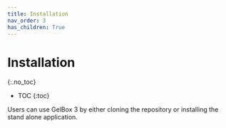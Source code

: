 ```yaml
---
title: Installation
nav_order: 3
has_children: True
---
```


# Installation
{:.no_toc}

* TOC
{:toc}

Users can use GelBox 3 by either cloning the repository or installing the stand alone application.
